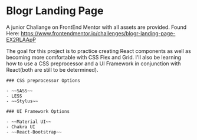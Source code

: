 # Blogr Landing Page

A junior Challange on FrontEnd Mentor with all assets are provided. Found Here: https://www.frontendmentor.io/challenges/blogr-landing-page-EX2RLAApP

The goal for this project is to practice creating React components as well as becoming more comfortable with CSS Flex and Grid. I'll also be learning how to use a CSS preprocessor and a UI Framework in conjunction with React(both are still to be determined).

```
### CSS preprocessor Options

- ~~SASS~~
- LESS
- ~~Stylus~~

### UI Framework Options

- ~~Material UI~~
- Chakra UI
- ~~React-Bootstrap~~
```
